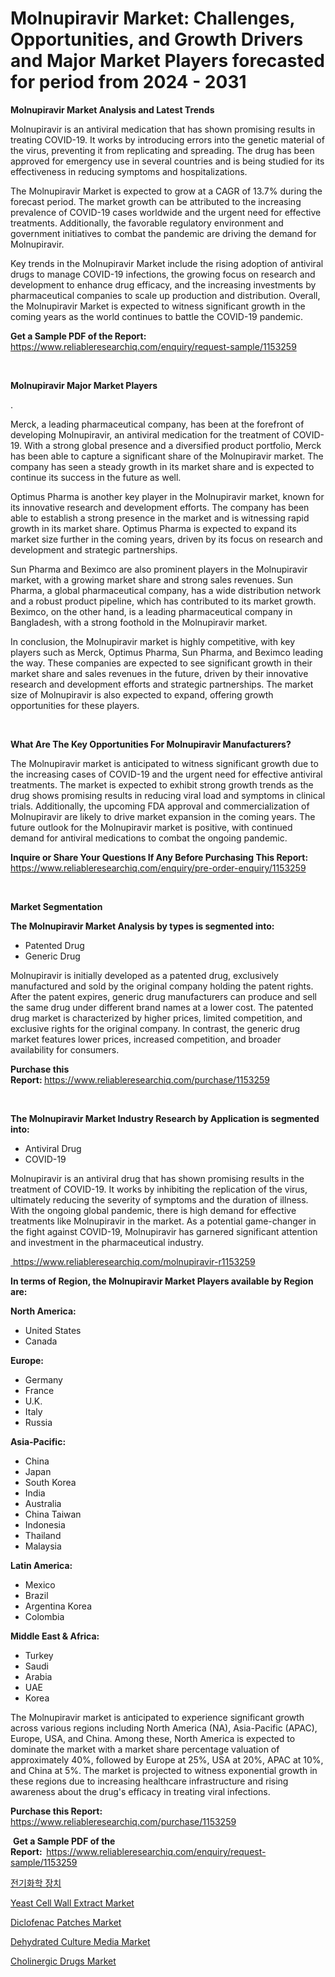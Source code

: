 <p><h1>Molnupiravir Market: Challenges, Opportunities, and Growth Drivers and Major Market Players forecasted for period from 2024 - 2031</h1></p><p><strong>Molnupiravir Market Analysis and Latest Trends</strong></p>
<p><p>Molnupiravir is an antiviral medication that has shown promising results in treating COVID-19. It works by introducing errors into the genetic material of the virus, preventing it from replicating and spreading. The drug has been approved for emergency use in several countries and is being studied for its effectiveness in reducing symptoms and hospitalizations.</p><p>The Molnupiravir Market is expected to grow at a CAGR of 13.7% during the forecast period. The market growth can be attributed to the increasing prevalence of COVID-19 cases worldwide and the urgent need for effective treatments. Additionally, the favorable regulatory environment and government initiatives to combat the pandemic are driving the demand for Molnupiravir.</p><p>Key trends in the Molnupiravir Market include the rising adoption of antiviral drugs to manage COVID-19 infections, the growing focus on research and development to enhance drug efficacy, and the increasing investments by pharmaceutical companies to scale up production and distribution. Overall, the Molnupiravir Market is expected to witness significant growth in the coming years as the world continues to battle the COVID-19 pandemic.</p></p>
<p><strong>Get a Sample PDF of the Report:&nbsp;</strong> <a href="https://www.reliableresearchiq.com/enquiry/request-sample/1153259">https://www.reliableresearchiq.com/enquiry/request-sample/1153259</a></p>
<p>&nbsp;</p>
<p><strong>Molnupiravir Major Market Players</strong></p>
<p><p>.</p><p>Merck, a leading pharmaceutical company, has been at the forefront of developing Molnupiravir, an antiviral medication for the treatment of COVID-19. With a strong global presence and a diversified product portfolio, Merck has been able to capture a significant share of the Molnupiravir market. The company has seen a steady growth in its market share and is expected to continue its success in the future as well.</p><p>Optimus Pharma is another key player in the Molnupiravir market, known for its innovative research and development efforts. The company has been able to establish a strong presence in the market and is witnessing rapid growth in its market share. Optimus Pharma is expected to expand its market size further in the coming years, driven by its focus on research and development and strategic partnerships.</p><p>Sun Pharma and Beximco are also prominent players in the Molnupiravir market, with a growing market share and strong sales revenues. Sun Pharma, a global pharmaceutical company, has a wide distribution network and a robust product pipeline, which has contributed to its market growth. Beximco, on the other hand, is a leading pharmaceutical company in Bangladesh, with a strong foothold in the Molnupiravir market.</p><p>In conclusion, the Molnupiravir market is highly competitive, with key players such as Merck, Optimus Pharma, Sun Pharma, and Beximco leading the way. These companies are expected to see significant growth in their market share and sales revenues in the future, driven by their innovative research and development efforts and strategic partnerships. The market size of Molnupiravir is also expected to expand, offering growth opportunities for these players.</p></p>
<p>&nbsp;</p>
<p><strong>What Are The Key Opportunities For Molnupiravir Manufacturers?</strong></p>
<p><p>The Molnupiravir market is anticipated to witness significant growth due to the increasing cases of COVID-19 and the urgent need for effective antiviral treatments. The market is expected to exhibit strong growth trends as the drug shows promising results in reducing viral load and symptoms in clinical trials. Additionally, the upcoming FDA approval and commercialization of Molnupiravir are likely to drive market expansion in the coming years. The future outlook for the Molnupiravir market is positive, with continued demand for antiviral medications to combat the ongoing pandemic.</p></p>
<p><strong>Inquire or Share Your Questions If Any Before Purchasing This Report:</strong> <a href="https://www.reliableresearchiq.com/enquiry/pre-order-enquiry/1153259">https://www.reliableresearchiq.com/enquiry/pre-order-enquiry/1153259</a></p>
<p>&nbsp;</p>
<p><strong>Market Segmentation</strong></p>
<p><strong>The Molnupiravir Market Analysis by types is segmented into:</strong></p>
<p><ul><li>Patented Drug</li><li>Generic Drug</li></ul></p>
<p><p>Molnupiravir is initially developed as a patented drug, exclusively manufactured and sold by the original company holding the patent rights. After the patent expires, generic drug manufacturers can produce and sell the same drug under different brand names at a lower cost. The patented drug market is characterized by higher prices, limited competition, and exclusive rights for the original company. In contrast, the generic drug market features lower prices, increased competition, and broader availability for consumers.</p></p>
<p><strong>Purchase this Report:&nbsp;</strong><a href="https://www.reliableresearchiq.com/purchase/1153259">https://www.reliableresearchiq.com/purchase/1153259</a></p>
<p>&nbsp;</p>
<p><strong>The Molnupiravir Market Industry Research by Application is segmented into:</strong></p>
<p><ul><li>Antiviral Drug</li><li>COVID-19</li></ul></p>
<p><p>Molnupiravir is an antiviral drug that has shown promising results in the treatment of COVID-19. It works by inhibiting the replication of the virus, ultimately reducing the severity of symptoms and the duration of illness. With the ongoing global pandemic, there is high demand for effective treatments like Molnupiravir in the market. As a potential game-changer in the fight against COVID-19, Molnupiravir has garnered significant attention and investment in the pharmaceutical industry.</p></p>
<p><a href="https://www.reliableresearchiq.com/molnupiravir-r1153259">&nbsp;https://www.reliableresearchiq.com/molnupiravir-r1153259</a></p>
<p><strong>In terms of Region, the Molnupiravir Market Players available by Region are:</strong></p>
<p>
    <p> <strong> North America: </strong>
        <ul>
            <li>United States</li>
            <li>Canada</li>
        </ul>
        </p> 
    <p> <strong> Europe: </strong>
        <ul>
            <li>Germany</li>
            <li>France</li>
            <li>U.K.</li>
            <li>Italy</li>
            <li>Russia</li>
        </ul>
        </p> 
    <p> <strong> Asia-Pacific: </strong>
        <ul>
            <li>China</li>
            <li>Japan</li>
            <li>South Korea</li>
            <li>India</li>
            <li>Australia</li>
            <li>China Taiwan</li>
            <li>Indonesia</li>
            <li>Thailand</li>
            <li>Malaysia</li>
        </ul>
        </p> 
    <p> <strong> Latin America: </strong>
        <ul>
            <li>Mexico</li>
            <li>Brazil</li>
            <li>Argentina Korea</li>
            <li>Colombia</li>
        </ul>
        </p> 
    <p> <strong> Middle East & Africa: </strong>
        <ul>
            <li>Turkey</li>
            <li>Saudi</li>
            <li>Arabia</li>
            <li>UAE</li>
            <li>Korea</li>
        </ul>
    </p>
    </p>
<p><p>The Molnupiravir market is anticipated to experience significant growth across various regions including North America (NA), Asia-Pacific (APAC), Europe, USA, and China. Among these, North America is expected to dominate the market with a market share percentage valuation of approximately 40%, followed by Europe at 25%, USA at 20%, APAC at 10%, and China at 5%. The market is projected to witness exponential growth in these regions due to increasing healthcare infrastructure and rising awareness about the drug's efficacy in treating viral infections.</p></p>
<p><strong>Purchase this Report: </strong><a href="https://www.reliableresearchiq.com/purchase/1153259">https://www.reliableresearchiq.com/purchase/1153259</a></p>
<p>&nbsp;<strong>Get a Sample PDF of the Report:&nbsp;&nbsp;</strong><a href="https://www.reliableresearchiq.com/enquiry/request-sample/1153259">https://www.reliableresearchiq.com/enquiry/request-sample/1153259</a></p>
<p><strong></strong></p>
<p><p><a href="https://github.com/laholand/Market-Research-Report-List-5/blob/main/764267784913.md">전기화학 장치</a></p><p><a href="https://github.com/nicholepatriciadoylenwnrjr0/Market-Research-Report-List-3/blob/main/yeast-cell-wall-extract-market.md">Yeast Cell Wall Extract Market</a></p><p><a href="https://github.com/nigngrjl95/Market-Research-Report-List-1/blob/main/diclofenac-patches-market.md">Diclofenac Patches Market</a></p><p><a href="https://github.com/ayamgoreng5458/Market-Research-Report-List-1/blob/main/dehydrated-culture-media-market.md">Dehydrated Culture Media Market</a></p><p><a href="https://github.com/gamblestampleyjenny50m5sl6/Market-Research-Report-List-4/blob/main/cholinergic-drugs-market.md">Cholinergic Drugs Market</a></p></p>